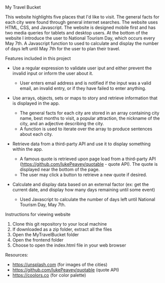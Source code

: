 My Travel Bucket

This website highlights five places that I'd like to visit. The general facts for each city were found through general internet searches. The website uses HTML, CSS, and Javascript. The website is designed mobile first and has two media queries for tablets and desktop users. At the bottom of the website I introduce the user to National Tourism Day, which occurs every May 7th. A Javascript function to used to calculate and display the number of  days left until May 7th for the user to plan their travel.  


Features included in this project

- Use a regular expression to validate user iput and either prevent the invalid input or inform the user about it.
    - User enters email address and is notified if the input was a valid email, an invalid entry, or if they have failed to enter anything. 

- Use arrays, objects, sets or maps to story and retrieve information that is displayed in the app. 
    -  The general facts for each city are stored in an array containing city name, best months to visit, a popular attraction, the nickname of the city, and an adjective describing the city. 
    - A function is used to iterate over the array to produce sentences about each city. 

- Retrieve data from a third-party API and use it to display something within the app.
    - A famous quote is retrieved upon page load from a third-party API (https://github.com/lukePeavey/quotable - quote API). The quote is displayed near the bottom of the page. 
    - The user may click a button to retrieve a new quote if desired.

- Calculate and display data based on an external factor (ex: get the current date, and display how many days remaining until some event)
    - Used Javascript to calculate the number of days left until National Tourism Day, May 7th. 


Instructions for viewing website
1. Clone this git repository to your local machine 
2. If downloaded as a zip folder, extract all the files
3. Open the MyTravelBucket folder
4. Open the frontend folder
5. Choose to open the index.html file in your web browser


Resources:
- https://unsplash.com (for images of the cities)
- https://github.com/lukePeavey/quotable (quote API)
- https://coolors.co (for color palette)

